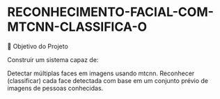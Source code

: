 # RECONHECIMENTO-FACIAL-COM-MTCNN-CLASSIFICA-O

🎯 Objetivo do Projeto

Construir um sistema capaz de:

  Detectar múltiplas faces em imagens usando mtcnn.
  Reconhecer (classificar) cada face detectada com base em um conjunto prévio de imagens de pessoas conhecidas.


